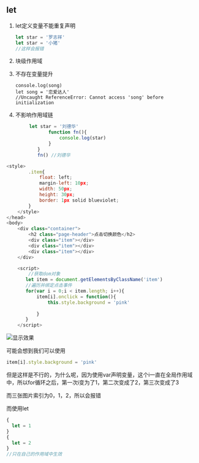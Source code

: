 ## let

1. let定义变量不能重复声明

   ```javascript
   let star = '罗志祥'
   let star = '小猪'
   //这样会报错
   ```

   

2. 块级作用域

3. 不存在变量提升

   ```
   console.log(song)
   let song = '恋爱达人'
   //Uncaught ReferenceError: Cannot access 'song' before initialization
   ```

4. 不影响作用域链

   ```javascript
        let star = '刘德华'
               function fn(){
                   console.log(star)
               }
           }
           fn() //刘德华
   ```

```javascript
<style>
        .item{
            float: left;
            margin-left: 10px;
            width: 50px;
            height: 30px;
            border: 1px solid blueviolet;
        }
    </style>
</head>
<body>
    <div class="container">
        <h2 class="page-header">点击切换颜色</h2>   
        <div class="item"></div>
        <div class="item"></div>
        <div class="item"></div>
    </div>

    <script>
        //获取dom对象
       let item = document.getElementsByClassName('item')
       //遍历并绑定点击事件
       for(var i = 0;i < item.length; i++){
           item[i].onclick = function(){
               this.style.background = 'pink'
               
           }
       }
    </script>
```

![显示效果]([https://raw.githubusercontent.com/allen-lhj/learnSpace/master/JS%E5%8E%9F%E7%94%9F/let%26const/let%26const1.png](https://raw.githubusercontent.com/allen-lhj/learnSpace/master/JS原生/let%26const/let%26const1.png))

可能会想到我们可以使用

```javascript
item[i].style.background = 'pink'
```

但是这样是不行的，为什么呢，因为使用var声明变量，这个i一直在全局作用域中，所以for循环之后，第一次i变为了1，第二次变成了2，第三次变成了3

而三张图片索引为0，1，2，所以会报错

而使用let

```javascript
{
  let = 1
}
{
  let = 2
}
//只在自己的作用域中生效
```

